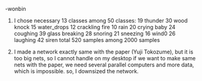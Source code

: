 -wonbin

1. I chose necessary 13 classes among 50 classes:
    19 thunder
    30 wood knock
    15 water_drops
    12 crackling fire
    10 rain
    20 crying baby
    24 coughing
    39 glass breaking
    28 snoring
    21 sneezing
    16 wind0
    26 laughing
    42 siren
total 520 samples among 2000 samples

2. I made a network exactly same with the paper (Yuji Tokozume),
   but it is too big nets, so I cannot handle on my desktop
   if we want to make same nets with the paper, we need several parallel computers and more data, which is impossible.
   so, I downsized the network.
